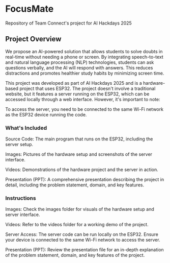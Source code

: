 # FocusMate
Repository of Team Connect's project for AI Hackdays 2025

## Project Overview
We propose an AI-powered solution that allows students to solve doubts in real-time without needing a phone or screen. By integrating speech-to-text and natural language processing (NLP) technologies, students can ask questions verbally, and the AI will respond with answers. This reduces distractions and promotes healthier study habits by minimizing screen time.

This project was developed as part of AI Hackdays 2025 and is a hardware-based project that uses ESP32. The project doesn't involve a traditional website, but it features a server running on the ESP32, which can be accessed locally through a web interface. However, it's important to note:

To access the server, you need to be connected to the same Wi-Fi network as the ESP32 device running the code.

### What's Included
Source Code: The main program that runs on the ESP32, including the server setup.

Images: Pictures of the hardware setup and screenshots of the server interface.

Videos: Demonstrations of the hardware project and the server in action.

Presentation (PPT): A comprehensive presentation describing the project in detail, including the problem statement, domain, and key features.

### Instructions
Images: Check the images folder for visuals of the hardware setup and server interface.

Videos: Refer to the videos folder for a working demo of the project.

Server Access: The server code can be run locally on the ESP32. Ensure your device is connected to the same Wi-Fi network to access the server.

Presentation (PPT): Review the presentation file for an in-depth explanation of the problem statement, domain, and key features of the project.
